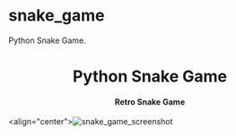 # snake_game
Python Snake Game.

<h1 align="center"> Python Snake Game </h1>
<h4 align="center"> Retro Snake Game </h4>

<align="center">![snake_game_screenshot](https://user-images.githubusercontent.com/99426154/202298554-31119cdb-851a-4cf2-a28a-b04ea49e955b.png)
